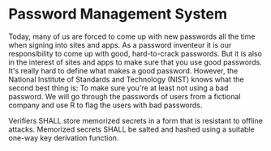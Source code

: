 # Password Management System
Today, many of us are forced to come up with new passwords all the time when signing into sites and apps. As a password inventeur it is our responsibility to come up with good, hard-to-crack passwords. But it is also in the interest of sites and apps to make sure that you use good passwords.
  It's really hard to define what makes a good password. However, the National Institute of Standards and Technology (NIST) knows what the second best thing is: To make sure you're at least not using a bad password. We will go through the passwords of users from a fictional company and use R to flag the users with bad passwords.
  
  Verifiers SHALL store memorized secrets in a form that is resistant to offline attacks. Memorized secrets SHALL be salted and hashed using a suitable one-way key derivation function.
  
  
